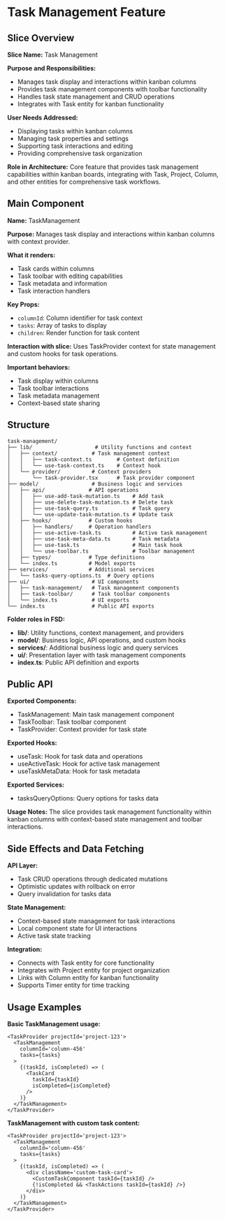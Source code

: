 # Task Management Feature

## Slice Overview

**Slice Name:** Task Management

**Purpose and Responsibilities:**

- Manages task display and interactions within kanban columns
- Provides task management components with toolbar functionality
- Handles task state management and CRUD operations
- Integrates with Task entity for kanban functionality

**User Needs Addressed:**

- Displaying tasks within kanban columns
- Managing task properties and settings
- Supporting task interactions and editing
- Providing comprehensive task organization

**Role in Architecture:**
Core feature that provides task management capabilities within kanban boards, integrating with Task, Project, Column, and other entities for comprehensive task workflows.

## Main Component

**Name:** TaskManagement

**Purpose:** Manages task display and interactions within kanban columns with context provider.

**What it renders:**

- Task cards within columns
- Task toolbar with editing capabilities
- Task metadata and information
- Task interaction handlers

**Key Props:**

- `columnId`: Column identifier for task context
- `tasks`: Array of tasks to display
- `children`: Render function for task content

**Interaction with slice:**
Uses TaskProvider context for state management and custom hooks for task operations.

**Important behaviors:**

- Task display within columns
- Task toolbar interactions
- Task metadata management
- Context-based state sharing

## Structure

```
task-management/
├── lib/                    # Utility functions and context
│   ├── context/           # Task management context
│   │   ├── task-context.ts        # Context definition
│   │   └── use-task-context.ts    # Context hook
│   └── provider/          # Context providers
│       └── task-provider.tsx      # Task provider component
├── model/                 # Business logic and services
│   ├── api/              # API operations
│   │   ├── use-add-task-mutation.ts    # Add task
│   │   ├── use-delete-task-mutation.ts # Delete task
│   │   ├── use-task-query.ts           # Task query
│   │   └── use-update-task-mutation.ts # Update task
│   ├── hooks/            # Custom hooks
│   │   ├── handlers/     # Operation handlers
│   │   ├── use-active-task.ts          # Active task management
│   │   ├── use-task-meta-data.ts       # Task metadata
│   │   ├── use-task.ts                 # Main task hook
│   │   └── use-toolbar.ts              # Toolbar management
│   ├── types/            # Type definitions
│   └── index.ts          # Model exports
├── services/             # Additional services
│   └── tasks-query-options.ts  # Query options
├── ui/                    # UI components
│   ├── task-management/   # Task management components
│   ├── task-toolbar/      # Task toolbar components
│   └── index.ts           # UI exports
└── index.ts               # Public API exports
```

**Folder roles in FSD:**

- **lib/**: Utility functions, context management, and providers
- **model/**: Business logic, API operations, and custom hooks
- **services/**: Additional business logic and query services
- **ui/**: Presentation layer with task management components
- **index.ts**: Public API definition and exports

## Public API

**Exported Components:**

- TaskManagement: Main task management component
- TaskToolbar: Task toolbar component
- TaskProvider: Context provider for task state

**Exported Hooks:**

- useTask: Hook for task data and operations
- useActiveTask: Hook for active task management
- useTaskMetaData: Hook for task metadata

**Exported Services:**

- tasksQueryOptions: Query options for tasks data

**Usage Notes:**
The slice provides task management functionality within kanban columns with context-based state management and toolbar interactions.

## Side Effects and Data Fetching

**API Layer:**

- Task CRUD operations through dedicated mutations
- Optimistic updates with rollback on error
- Query invalidation for tasks data

**State Management:**

- Context-based state management for task interactions
- Local component state for UI interactions
- Active task state tracking

**Integration:**

- Connects with Task entity for core functionality
- Integrates with Project entity for project organization
- Links with Column entity for kanban functionality
- Supports Timer entity for time tracking

## Usage Examples

**Basic TaskManagement usage:**

```tsx
<TaskProvider projectId='project-123'>
  <TaskManagement
    columnId='column-456'
    tasks={tasks}
  >
    {(taskId, isCompleted) => (
      <TaskCard
        taskId={taskId}
        isCompleted={isCompleted}
      />
    )}
  </TaskManagement>
</TaskProvider>
```

**TaskManagement with custom task content:**

```tsx
<TaskProvider projectId='project-123'>
  <TaskManagement
    columnId='column-456'
    tasks={tasks}
  >
    {(taskId, isCompleted) => (
      <div className='custom-task-card'>
        <CustomTaskComponent taskId={taskId} />
        {!isCompleted && <TaskActions taskId={taskId} />}
      </div>
    )}
  </TaskManagement>
</TaskProvider>
```

